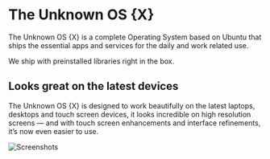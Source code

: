 # The Unknown OS {X}
The Unknown OS {X} is a complete Operating System based on Ubuntu that ships the essential apps and services for the daily and work related use. 

We ship with preinstalled libraries right in the box.


## Looks great on the latest devices

The Unknown OS {X} is designed to work beautifully on the latest laptops, desktops and touch screen devices, it looks incredible on high resolution screens — and with touch screen enhancements and interface refinements, it’s now even easier to use.


  <img src="Screenshot.png" alt="Screenshots">



